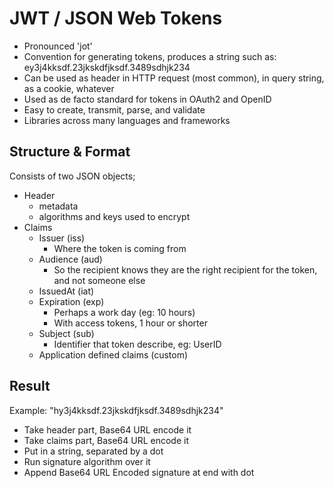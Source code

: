 JWT / JSON Web Tokens
=====================

- Pronounced 'jot'
- Convention for generating tokens, produces a string such as: ey3j4kksdf.23jkskdfjksdf.3489sdhjk234
- Can be used as header in HTTP request (most common), in query string, as a cookie, whatever
- Used as de facto standard for tokens in OAuth2 and OpenID
- Easy to create, transmit, parse, and validate
- Libraries across many languages and frameworks

Structure & Format
------------------

Consists of two JSON objects;

- Header
    - metadata
    - algorithms and keys used to encrypt
- Claims
    - Issuer (iss)
        - Where the token is coming from
    - Audience (aud)
        - So the recipient knows they are the right recipient for the token, and not someone else
    - IssuedAt (iat)
    - Expiration (exp)
        - Perhaps a work day (eg: 10 hours)
        - With access tokens, 1 hour or shorter
    - Subject (sub)
        - Identifier that token describe, eg: UserID
    - Application defined claims (custom)

Result
------

Example: "hy3j4kksdf.23jkskdfjksdf.3489sdhjk234" 

- Take header part, Base64 URL encode it
- Take claims part, Base64 URL encode it
- Put in a string, separated by a dot
- Run signature algorithm over it
- Append Base64 URL Encoded signature at end with dot

